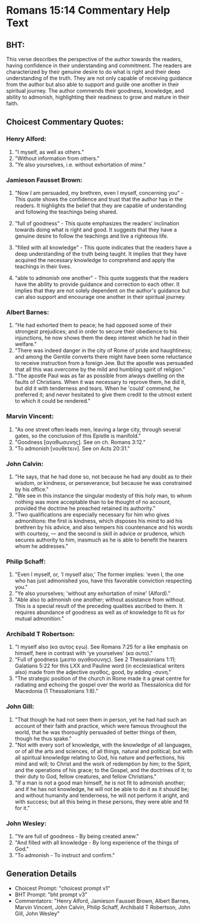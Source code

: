 # Romans 15:14 Commentary Help Text

## BHT:
This verse describes the perspective of the author towards the readers, having confidence in their understanding and commitment. The readers are characterized by their genuine desire to do what is right and their deep understanding of the truth. They are not only capable of receiving guidance from the author but also able to support and guide one another in their spiritual journey. The author commends their goodness, knowledge, and ability to admonish, highlighting their readiness to grow and mature in their faith.

## Choicest Commentary Quotes:
### Henry Alford:
1. "I myself, as well as others."
2. "Without information from others."
3. "Ye also yourselves, i.e. without exhortation of mine."

### Jamieson Fausset Brown:
1. "Now I am persuaded, my brethren, even I myself, concerning you" - This quote shows the confidence and trust that the author has in the readers. It highlights the belief that they are capable of understanding and following the teachings being shared.

2. "full of goodness" - This quote emphasizes the readers' inclination towards doing what is right and good. It suggests that they have a genuine desire to follow the teachings and live a righteous life.

3. "filled with all knowledge" - This quote indicates that the readers have a deep understanding of the truth being taught. It implies that they have acquired the necessary knowledge to comprehend and apply the teachings in their lives.

4. "able to admonish one another" - This quote suggests that the readers have the ability to provide guidance and correction to each other. It implies that they are not solely dependent on the author's guidance but can also support and encourage one another in their spiritual journey.

### Albert Barnes:
1. "He had exhorted them to peace; he had opposed some of their strongest prejudices; and in order to secure their obedience to his injunctions, he now shows them the deep interest which he had in their welfare." 
2. "There was indeed danger in the city of Rome of pride and haughtiness; and among the Gentile converts there might have been some reluctance to receive instruction from a foreign Jew. But the apostle was persuaded that all this was overcome by the mild and humbling spirit of religion." 
3. "The apostle Paul was as far as possible from always dwelling on the faults of Christians. When it was necessary to reprove them, he did it, but did it with tenderness and tears. When he 'could' commend, he preferred it; and never hesitated to give them credit to the utmost extent to which it could be rendered."

### Marvin Vincent:
1. "As one street often leads men, leaving a large city, through several gates, so the conclusion of this Epistle is manifold."
2. "Goodness [αγαθωσυνης]. See on ch. Romans 3:12."
3. "To admonish [νουθετειν]. See on Acts 20:31."

### John Calvin:
1. "He says, that he had done so, not because he had any doubt as to their wisdom, or kindness, or perseverance; but because he was constrained by his office." 
2. "We see in this instance the singular modesty of this holy man, to whom nothing was more acceptable than to be thought of no account, provided the doctrine he preached retained its authority."
3. "Two qualifications are especially necessary for him who gives admonitions: the first is kindness, which disposes his mind to aid his brethren by his advice, and also tempers his countenance and his words with courtesy, — and the second is skill in advice or prudence, which secures authority to him, inasmuch as he is able to benefit the hearers whom he addresses."

### Philip Schaff:
1. "Even I myself, or, 'I myself also,' The former implies: 'even I, the one who has just admonished you, have this favorable conviction respecting you."
2. "Ye also yourselves; 'without any exhortation of mine' (Alford)."
3. "Able also to admonish one another; without assistance from without. This is a special result of the preceding qualities ascribed to them. It requires abundance of goodness as well as of knowledge to fit us for mutual admonition."

### Archibald T Robertson:
1. "I myself also (κα αυτος εγω). See Romans 7:25 for a like emphasis on himself, here in contrast with 'ye yourselves' (κα αυτο)." 
2. "Full of goodness (μεστο αγαθοσυνης). See 2 Thessalonians 1:11; Galatians 5:22 for this LXX and Pauline word (in ecclesiastical writers also) made from the adjective αγαθος, good, by adding -συνη." 
3. "The strategic position of the church in Rome made it a great centre for radiating and echoing the gospel over the world as Thessalonica did for Macedonia (1 Thessalonians 1:8)."

### John Gill:
1. "That though he had not seen them in person, yet he had had such an account of their faith and practice, which were famous throughout the world, that he was thoroughly persuaded of better things of them, though he thus spake."
2. "Not with every sort of knowledge, with the knowledge of all languages, or of all the arts and sciences, of all things, natural and political; but with all spiritual knowledge relating to God, his nature and perfections, his mind and will; to Christ and the work of redemption by him; to the Spirit, and the operations of his grace; to the Gospel, and the doctrines of it; to their duty to God, fellow creatures, and fellow Christians."
3. "If a man is not a good man himself, he is not fit to admonish another; and if he has not knowledge, he will not be able to do it as it should be; and without humanity and tenderness, he will not perform it aright, and with success; but all this being in these persons, they were able and fit for it."

### John Wesley:
1. "Ye are full of goodness - By being created anew."
2. "And filled with all knowledge - By long experience of the things of God."
3. "To admonish - To instruct and confirm."


## Generation Details
- Choicest Prompt: "choicest prompt v1"
- BHT Prompt: "bht prompt v3"
- Commentators: "Henry Alford, Jamieson Fausset Brown, Albert Barnes, Marvin Vincent, John Calvin, Philip Schaff, Archibald T Robertson, John Gill, John Wesley"
